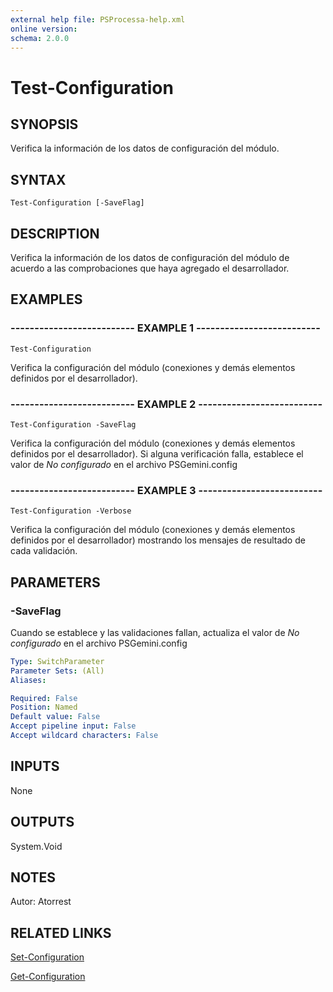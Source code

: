```yaml
---
external help file: PSProcessa-help.xml
online version: 
schema: 2.0.0
---
```


# Test-Configuration

## SYNOPSIS
Verifica la información de los datos de configuración del módulo.

## SYNTAX

```
Test-Configuration [-SaveFlag]
```

## DESCRIPTION
Verifica la información de los datos de configuración del módulo de acuerdo a las comprobaciones que haya agregado el desarrollador.

## EXAMPLES

### -------------------------- EXAMPLE 1 --------------------------
```
Test-Configuration
```

Verifica la configuración del módulo (conexiones y demás elementos definidos por el desarrollador).

### -------------------------- EXAMPLE 2 --------------------------
```
Test-Configuration -SaveFlag
```

Verifica la configuración del módulo (conexiones y demás elementos definidos por el desarrollador).
Si alguna verificación falla, establece el valor de *No configurado* en el archivo PSGemini.config

### -------------------------- EXAMPLE 3 --------------------------
```
Test-Configuration -Verbose
```

Verifica la configuración del módulo (conexiones y demás elementos definidos por el desarrollador) mostrando los mensajes de resultado de cada validación.


## PARAMETERS

### -SaveFlag
Cuando se establece y las validaciones fallan, actualiza el valor de *No configurado* en el archivo PSGemini.config

```yaml
Type: SwitchParameter
Parameter Sets: (All)
Aliases: 

Required: False
Position: Named
Default value: False
Accept pipeline input: False
Accept wildcard characters: False
```

## INPUTS

None

## OUTPUTS

System.Void

## NOTES
Autor: Atorrest

## RELATED LINKS

[Set-Configuration](Set-Configuration.md)

[Get-Configuration](Get-Configuration.md)

